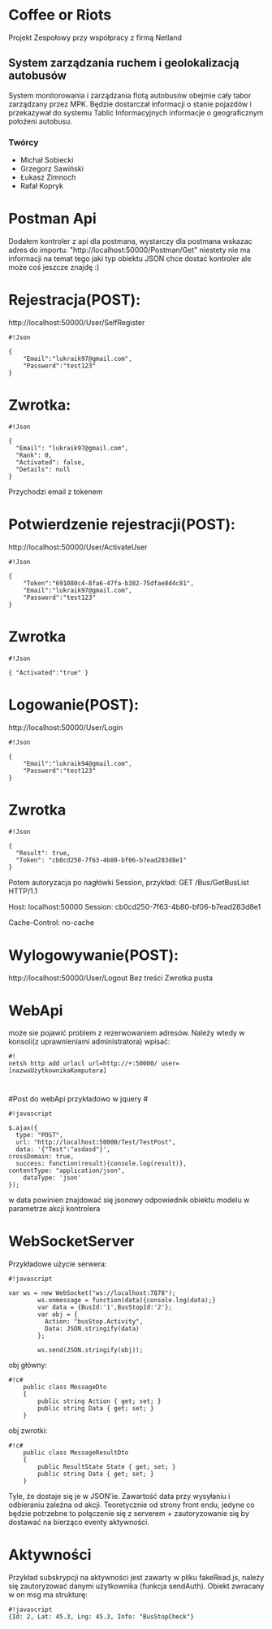 # Coffee or Riots #
Projekt Zespołowy przy współpracy z firmą Netland

## System zarządzania ruchem i geolokalizacją autobusów ##

System monitorowania i zarządzania flotą autobusów obejmie cały tabor zarządzany przez MPK. Będzie dostarczał informacji o stanie pojazdów i przekazywał do systemu Tablic Informacyjnych informacje o geograficznym położeni autobusu.

### Twórcy ###

* Michał Sobiecki
* Grzegorz Sawiński
* Łukasz Zimnoch
* Rafał Kopryk

# Postman Api #

Dodałem kontroler z api dla postmana, wystarczy dla postmana wskazac adres do importu: "http://localhost:50000/Postman/Get" niestety nie ma informacji na temat tego jaki typ obiektu JSON chce dostać kontroler ale może coś jeszcze znajdę :)

# Rejestracja(POST): #
http://localhost:50000/User/SelfRegister

```
#!Json

{
    "Email":"lukraik97@gmail.com",
    "Password":"test123"
}
```

# Zwrotka: #

```
#!Json

{
  "Email": "lukraik97@gmail.com",
  "Rank": 0,
  "Activated": false,
  "Details": null
}
```


Przychodzi email z tokenem

# Potwierdzenie rejestracji(POST): #
http://localhost:50000/User/ActivateUser

```
#!Json

{
    "Token":"691080c4-8fa6-47fa-b382-75dfae8d4c81",
    "Email":"lukraik97@gmail.com",
    "Password":"test123"
}
```

# Zwrotka #

```
#!Json

{ "Activated":"true" }

```

# Logowanie(POST): #
http://localhost:50000/User/Login

```
#!Json

{
    "Email":"lukraik94@gmail.com",
    "Password":"test123"
}
```

# Zwrotka #

```
#!Json

{
  "Result": true,
  "Token": "cb0cd250-7f63-4b80-bf06-b7ead283d8e1"
}
```


Potem autoryzacja po nagłówki Session, przykład:
GET /Bus/GetBusList 
HTTP/1.1

Host: localhost:50000
Session: cb0cd250-7f63-4b80-bf06-b7ead283d8e1

Cache-Control: no-cache


# Wylogowywanie(POST): #
http://localhost:50000/User/Logout
Bez treści
Zwrotka pusta



# WebApi #

może sie pojawić problem z rezerwowaniem adresów. Należy wtedy w konsoli(z uprawnieniami administratora) wpisać:


```
#!
netsh http add urlacl url=http://+:50000/ user=[nazwaUżytkownikaKomputera]
```
# 

#Post do webApi przykładowo w jquery #


```
#!javascript

$.ajax({
  type: "POST",
  url: "http://localhost:50000/Test/TestPost",
  data: '{"Test":"asdasd"}',
crossDomain: true,
  success: function(result){console.log(result)},
contentType: "application/json",
    dataType: 'json'
});
```
w data powinien znajdować się jsonowy odpowiednik obiektu modelu w parametrze akcji kontrolera

# WebSocketServer #

Przykładowe użycie serwera:

```
#!javascript

var ws = new WebSocket("ws://localhost:7878");
        ws.onmessage = function(data){console.log(data);}
        var data = {BusId:'1',BusStopId:'2'};
        var obj = {
          Action: "busStop.Activity",
          Data: JSON.stringify(data)
        };

        ws.send(JSON.stringify(obj));
```

obj główny:

```
#!c#
    public class MessageDto
    {
        public string Action { get; set; }
        public string Data { get; set; }
    }

```
obj zwrotki:

```
#!c#
    public class MessageResultDto
    {
        public ResultState State { get; set; }
        public string Data { get; set; }
    }
```
Tyle, że dostaje się je w JSON'ie.
Zawartość data przy wysyłaniu i odbieraniu zależna od akcji. Teoretycznie od strony front endu, jedyne co będzie potrzebne to połączenie się z serverem + zautoryzowanie się by dostawać na bierząco eventy aktywności.

# Aktywności #
Przykład subskrypcji na aktywności jest zawarty w pliku fakeRead.js, należy się zautoryzować danymi użytkownika (funkcja sendAuth). Obiekt zwracany w on msg ma strukturę:

```
#!javascript
{Id: 2, Lat: 45.3, Lng: 45.3, Info: "BusStopCheck"}

```